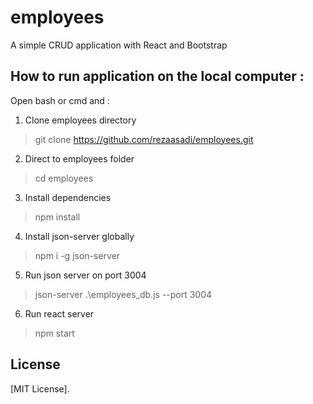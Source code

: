 # employees
A simple CRUD application with React and Bootstrap 

## How to run application on the local computer :

Open bash or cmd and :

1) Clone employees directory
 > git clone https://github.com/rezaasadi/employees.git
 
2) Direct to employees folder
 > cd employees

3) Install dependencies
 > npm  install

4) Install json-server globally 
 > npm i -g json-server
 
5)  Run json server on port 3004
 > json-server .\employees_db.js --port 3004

6)  Run react server
 > npm start
  
  
## License

[MIT License].